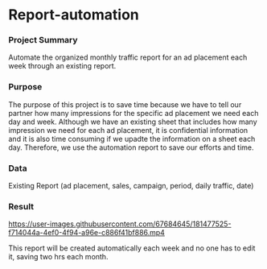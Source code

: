 # Report-automation

### Project Summary
Automate the organized monthly traffic report for an ad placement each week through an existing report.

### Purpose
The purpose of this project is to save time because we have to tell our partner how many impressions for the specific ad placement we need each day and week. Although we have an existing sheet that includes how many impression we need for each ad placement, it is confidential information and it is also time consuming if we upadte the information on a sheet each day. Therefore, we use the automation report to save our efforts and time.

### Data
Existing Report (ad placement, sales, campaign, period, daily traffic, date)

### Result

https://user-images.githubusercontent.com/67684645/181477525-f714044a-4ef0-4f94-a96e-c886f41bf886.mp4

This report will be created automatically each week and no one has to edit it, saving two hrs each month.
